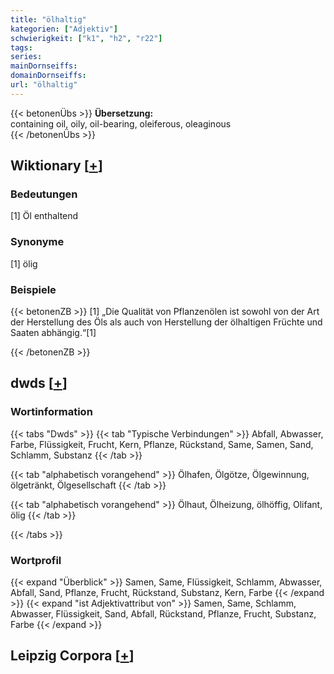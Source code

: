 ```yaml
---
title: "ölhaltig"
kategorien: ["Adjektiv"]
schwierigkeit: ["k1", "h2", "r22"]
tags:
series:
mainDornseiffs:
domainDornseiffs:
url: "ölhaltig"
---
```


{{< betonenÜbs >}}
**Übersetzung:**  
containing oil, oily, oil-bearing, oleiferous, oleaginous  
{{< /betonenÜbs >}}

## Wiktionary [[+](https://de.wiktionary.org/wiki/ölhaltig)]

### Bedeutungen
[1] Öl enthaltend  

### Synonyme
[1] ölig  

### Beispiele
{{< betonenZB >}}
[1] „Die Qualität von Pflanzenölen ist sowohl von der Art der Herstellung des Öls als auch von Herstellung der ölhaltigen Früchte und Saaten abhängig.“[1]  

{{< /betonenZB >}}


## dwds [[+](https://www.dwds.de/wb/ölhaltig)]

### Wortinformation
{{< tabs "Dwds" >}}
{{< tab "Typische Verbindungen" >}}
Abfall, Abwasser, Farbe, Flüssigkeit, Frucht, Kern, Pflanze, Rückstand, Same, Samen, Sand, Schlamm, Substanz
{{< /tab >}}

{{< tab "alphabetisch vorangehend" >}}
Ölhafen, Ölgötze, Ölgewinnung, ölgetränkt, Ölgesellschaft
{{< /tab >}}

{{< tab "alphabetisch vorangehend" >}}
Ölhaut, Ölheizung, ölhöffig, Olifant, ölig
{{< /tab >}}

{{< /tabs >}}

### Wortprofil
{{< expand "Überblick" >}} Samen, Same, Flüssigkeit, Schlamm, Abwasser, Abfall, Sand, Pflanze, Frucht, Rückstand, Substanz, Kern, Farbe {{< /expand >}}
{{< expand "ist Adjektivattribut von" >}} Samen, Same, Schlamm, Abwasser, Flüssigkeit, Sand, Abfall, Rückstand, Pflanze, Frucht, Substanz, Farbe {{< /expand >}}

## Leipzig Corpora [[+](https://corpora.uni-leipzig.de/en/res?word=ölhaltig&corpusId=deu_newscrawl-public_2018)]

